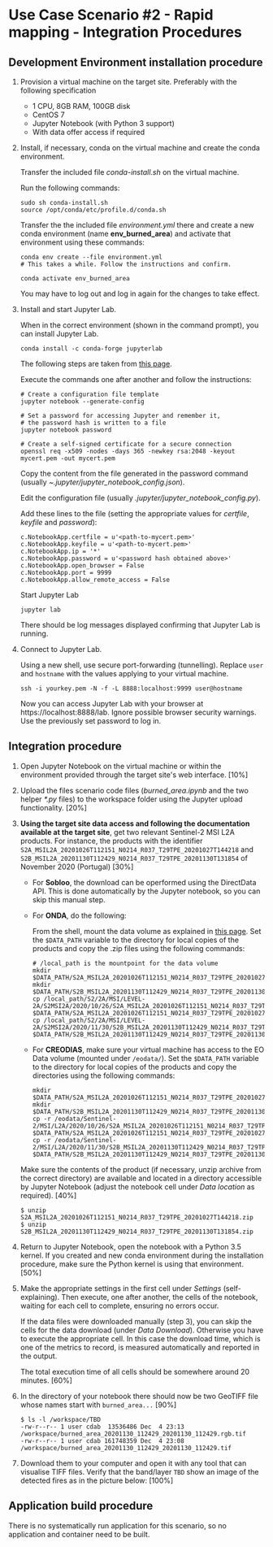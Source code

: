 # Use Case Scenario #2 - Rapid mapping - Integration Procedures

## Development Environment installation procedure

1. Provision a virtual machine on the target site. Preferably with the following specification
    - 1 CPU, 8GB RAM, 100GB disk
    - CentOS 7
    - Jupyter Notebook (with Python 3 support)
    - With data offer access if required
  
2. Install, if necessary, conda on the virtual machine and create the conda environment.

   Transfer the included file _conda-install.sh_ on the virtual machine.

   Run the following commands:

   ```console
   sudo sh conda-install.sh
   source /opt/conda/etc/profile.d/conda.sh
   ```

   Transfer the the included file _environment.yml_ there and create a new conda environment (name **env_burned_area**) and activate that environment using these commands:
  
   ```console
   conda env create --file environment.yml
   # This takes a while. Follow the instructions and confirm.

   conda activate env_burned_area
   ```

   You may have to log out and log in again for the changes to take effect.

3. Install and start Jupyter Lab.

   When in the correct environment (shown in the command prompt), you can install Jupyter Lab.

   ```console
   conda install -c conda-forge jupyterlab
   ```

   The following steps are taken from [this page](https://agent-jay.github.io/2018/03/jupyterserver/).

   Execute the commands one after another and follow the instructions:
  
   ```console
   # Create a configuration file template
   jupyter notebook --generate-config
  
   # Set a password for accessing Jupyter and remember it,
   # the password hash is written to a file
   jupyter notebook password
  
   # Create a self-signed certificate for a secure connection
   openssl req -x509 -nodes -days 365 -newkey rsa:2048 -keyout mycert.pem -out mycert.pem
   ```

   Copy the content from the file generated in the password command (usually _~.jupyter/jupyter_notebook_config.json_).

   Edit the configuration file (usually _.jupyter/jupyter_notebook_config.py_).

   Add these lines to the file (setting the appropriate values for _certfile_, _keyfile_ and _password_):
   
   ```
   c.NotebookApp.certfile = u'<path-to-mycert.pem>'
   c.NotebookApp.keyfile = u'<path-to-mycert.pem>'
   c.NotebookApp.ip = '*'
   c.NotebookApp.password = u'<password hash obtained above>'
   c.NotebookApp.open_browser = False
   c.NotebookApp.port = 9999
   c.NotebookApp.allow_remote_access = False
   ```

   Start Jupyter Lab

   ```console
   jupyter lab
   ```

   There should be log messages displayed confirming that Jupyter Lab is running.

4. Connect to Jupyter Lab.

   Using a new shell, use secure port-forwarding (tunnelling). Replace `user` and `hostname` with the values applying to your virtual machine.
  
   ```console
   ssh -i yourkey.pem -N -f -L 8888:localhost:9999 user@hostname
   ```

   Now you can access Jupyter Lab with your browser at https://localhost:8888/lab. Ignore possible browser security warnings. Use the previously set password to log in. 

## Integration procedure 

1. Open Jupyter Notebook on the virtual machine or within the environment provided through the target site's web interface. [10%]

2. Upload the files scenario code files (_burned\_area.ipynb_ and the two helper _*.py_ files) to the workspace folder using the Jupyter upload functionality. [20%]

3. **Using the target site data access and following the documentation available at the target site**, get two relevant Sentinel-2 MSI L2A products. For instance,  the products with the identifier `S2A_MSIL2A_20201026T112151_N0214_R037_T29TPE_20201027T144218` and `S2B_MSIL2A_20201130T112429_N0214_R037_T29TPE_20201130T131854` of November 2020 (Portugal) [30%]

   * For **Sobloo**, the download can be operformed using the DirectData API. This is done automatically by the Jupyter notebook, so you can skip this manual step.

   * For **ONDA**, do the following:
  
     From the shell, mount the data volume as explained in [this page](https://www.onda-dias.eu/cms/knowledge-base/adapi-how-to-mount-unmount/).
     Set the `$DATA_PATH` variable to the directory  for local copies of the products and copy the .zip files using the following commands:
  
     ```console
     # /local_path is the mountpoint for the data volume
     mkdir $DATA_PATH/S2A_MSIL2A_20201026T112151_N0214_R037_T29TPE_20201027T144218
     mkdir $DATA_PATH/S2B_MSIL2A_20201130T112429_N0214_R037_T29TPE_20201130T131854
     cp /local_path/S2/2A/MSI/LEVEL-2A/S2MSI2A/2020/10/26/S2A_MSIL2A_20201026T112151_N0214_R037_T29TPE_20201027T144218.zip $DATA_PATH/S2A_MSIL2A_20201026T112151_N0214_R037_T29TPE_20201027T144218
     cp /local_path/S2/2A/MSI/LEVEL-2A/S2MSI2A/2020/11/30/S2B_MSIL2A_20201130T112429_N0214_R037_T29TPE_20201130T131854.zip $DATA_PATH/S2B_MSIL2A_20201130T112429_N0214_R037_T29TPE_20201130T131854
     ```

   * For **CREODIAS**, make sure your virtual machine has access to the EO Data volume (mounted under `/eodata/`).
     Set the `$DATA_PATH` variable to the directory for local copies of the products and copy the directories using the following commands:

     ```console
     mkdir $DATA_PATH/S2A_MSIL2A_20201026T112151_N0214_R037_T29TPE_20201027T144218
     mkdir $DATA_PATH/S2B_MSIL2A_20201130T112429_N0214_R037_T29TPE_20201130T131854
     cp -r /eodata/Sentinel-2/MSI/L2A/2020/10/26/S2A_MSIL2A_20201026T112151_N0214_R037_T29TPE_20201027T144218.SAFE $DATA_PATH/S2A_MSIL2A_20201026T112151_N0214_R037_T29TPE_20201027T144218/
     cp -r /eodata/Sentinel-2/MSI/L2A/2020/11/30/S2B_MSIL2A_20201130T112429_N0214_R037_T29TPE_20201130T131854.SAFE $DATA_PATH/S2B_MSIL2A_20201130T112429_N0214_R037_T29TPE_20201130T131854/
     ```

   Make sure the contents of the product (if necessary, unzip archive from the correct directory) are available and located in a directory accessible by Jupyter Notebook (adjust the notebook cell under *Data location* as required). [40%]

   ```console
   $ unzip S2A_MSIL2A_20201026T112151_N0214_R037_T29TPE_20201027T144218.zip
   $ unzip S2B_MSIL2A_20201130T112429_N0214_R037_T29TPE_20201130T131854.zip
   ```

4. Return to Jupyter Notebook, open the notebook with a Python 3.5 kernel. If you created and new conda environment during the installation procedure, make sure the Python kernel is using that environment. [50%]

5. Make the appropriate settings in the first cell under *Settings* (self-explaining). Then execute, one after another, the cells of the notebook, waiting for each cell to complete, ensuring no errors occur.

   If the data files were downloaded manually (step 3), you can skip the cells for the data download (under *Data Download*). Otherwise you have to execute the appropriate cell. In this case the download time, which is one of the metrics to record, is measured automatically and reported in the output.
   
   The total execution time of all cells should be somewhere around 20 minutes. [60%]

6. In the directory of your notebook there should now be two GeoTIFF file whose names start with `burned_area...` [90%]

   ```console
   $ ls -l /workspace/TBD
   -rw-r--r-- 1 user cdab  13536486 Dec  4 23:13 /workspace/burned_area_20201130_112429_20201130_112429.rgb.tif
   -rw-r--r-- 1 user cdab 161748359 Dec  4 23:08 /workspace/burned_area_20201130_112429_20201130_112429.tif
   ```

7. Download them to your computer and open it with any tool that can visualise TIFF files. Verify that the band/layer `TBD` show an image of the detected fires as in the picture below: [100%]



## Application build procedure 

There is no systematically run application for this scenario, so no application and container need to be built.